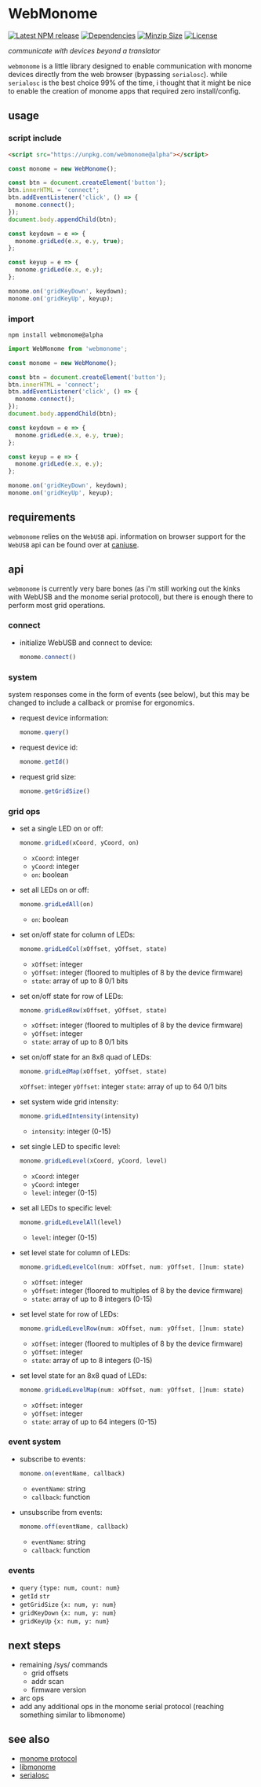 # WebMonome

[![Latest NPM release][npm-badge]][npm-badge-url]
[![Dependencies][deps-badge]][deps-badge-url]
[![Minzip Size][size-badge]][size-badge-url]
[![License][license-badge]][license-badge-url]

*communicate with devices beyond a translator*

`webmonome` is a little library designed to enable communication with monome devices directly from the web browser (bypassing `serialosc`). while `serialosc` is the best choice 99% of the time, i thought that it might be nice to enable the creation of monome apps that required zero install/config.

## usage

### script include

```html
<script src="https://unpkg.com/webmonome@alpha"></script>
```
```js
const monome = new WebMonome();

const btn = document.createElement('button');
btn.innerHTML = 'connect';
btn.addEventListener('click', () => {
  monome.connect();
});
document.body.appendChild(btn);

const keydown = e => {
  monome.gridLed(e.x, e.y, true);
};

const keyup = e => {
  monome.gridLed(e.x, e.y);
};

monome.on('gridKeyDown', keydown);
monome.on('gridKeyUp', keyup);
```

### import

`npm install webmonome@alpha`

```javascript
import WebMonome from 'webmonome';

const monome = new WebMonome();

const btn = document.createElement('button');
btn.innerHTML = 'connect';
btn.addEventListener('click', () => {
  monome.connect();
});
document.body.appendChild(btn);

const keydown = e => {
  monome.gridLed(e.x, e.y, true);
};

const keyup = e => {
  monome.gridLed(e.x, e.y);
};

monome.on('gridKeyDown', keydown);
monome.on('gridKeyUp', keyup);
```

## requirements

`webmonome` relies on the `WebUSB` api. information on browser support for the `WebUSB` api can be found over at [caniuse](https://caniuse.com/#feat=webusb).

## api

`webmonome` is currently very bare bones (as i'm still working out the kinks with WebUSB and the monome serial protocol), but there is enough there to perform most grid operations.

### connect

- initialize WebUSB and connect to device:

  ```javascript
  monome.connect()
  ```

### system

system responses come in the form of events (see below), but this may be changed to include a callback or promise for ergonomics.

- request device information:

  ```javascript
  monome.query()
  ```

- request device id:

  ```javascript
  monome.getId()
  ```

- request grid size:

  ```javascript
  monome.getGridSize()
  ```

### grid ops

- set a single LED on or off:

  ```javascript
  monome.gridLed(xCoord, yCoord, on)
  ```
  - `xCoord`: integer
  - `yCoord`: integer
  - `on`: boolean


- set all LEDs on or off:

  ```javascript
  monome.gridLedAll(on)
  ```
  - `on`: boolean


- set on/off state for column of LEDs:

  ```javascript
  monome.gridLedCol(xOffset, yOffset, state)
  ```
  - `xOffset`: integer
  - `yOffset`: integer (floored to multiples of 8 by the device firmware)
  - `state`: array of up to 8 0/1 bits


- set on/off state for row of LEDs:

  ```javascript
  monome.gridLedRow(xOffset, yOffset, state)
  ```
  - `xOffset`: integer (floored to multiples of 8 by the device firmware)
  - `yOffset`: integer
  - `state`: array of up to 8 0/1 bits


- set on/off state for an 8x8 quad of LEDs:

  ```javascript
  monome.gridLedMap(xOffset, yOffset, state)
  ```
  `xOffset`: integer
  `yOffset`: integer
  `state`: array of up to 64 0/1 bits

- set system wide grid intensity:

  ```javascript
  monome.gridLedIntensity(intensity)
  ```
  - `intensity`: integer (0-15)


- set single LED to specific level:

  ```javascript
  monome.gridLedLevel(xCoord, yCoord, level)
  ```
  - `xCoord`: integer
  - `yCoord`: integer
  - `level`: integer (0-15)


- set all LEDs to specific level:

  ```javascript
  monome.gridLedLevelAll(level)
  ```
  - `level`: integer (0-15)


- set level state for column of LEDs:

  ```javascript
  monome.gridLedLevelCol(num: xOffset, num: yOffset, []num: state)
  ```
  - `xOffset`: integer
  - `yOffset`: integer (floored to multiples of 8 by the device firmware)
  - `state`: array of up to 8 integers (0-15)


- set level state for row of LEDs:

  ```javascript
  monome.gridLedLevelRow(num: xOffset, num: yOffset, []num: state)
  ```
  - `xOffset`: integer (floored to multiples of 8 by the device firmware)
  - `yOffset`: integer
  - `state`: array of up to 8 integers (0-15)


- set level state for an 8x8 quad of LEDs:

  ```javascript
  monome.gridLedLevelMap(num: xOffset, num: yOffset, []num: state)
  ```
  - `xOffset`: integer
  - `yOffset`: integer
  - `state`: array of up to 64 integers (0-15)


### event system

- subscribe to events:

  ```javascript
  monome.on(eventName, callback)
  ```
  - `eventName`: string
  - `callback`: function


- unsubscribe from events:

  ```javascript
  monome.off(eventName, callback)
  ```
  - `eventName`: string
  - `callback`: function

### events

  - `query` `{type: num, count: num}`
  - `getId` `str`
  - `getGridSize` `{x: num, y: num}`
  - `gridKeyDown` `{x: num, y: num}`
  - `gridKeyUp` `{x: num, y: num}`


## next steps

* remaining /sys/ commands
  - grid offsets
  - addr scan
  - firmware version
* arc ops
* add any additional ops in the monome serial protocol (reaching something similar to libmonome)

## see also
* [monome protocol](https://monome.org/docs/serialosc/serial.txt)
* [libmonome](https://github.com/monome/libmonome)
* [serialosc](https://github.com/monome/serialosc)

[npm-badge]: https://img.shields.io/npm/v/webmonome/alpha
[npm-badge-url]: https://www.npmjs.com/package/webmonome/v/alpha
[deps-badge]: https://img.shields.io/david/halvves/webmonome
[deps-badge-url]: https://david-dm.org/halvves/webmonome
[size-badge]: https://img.shields.io/bundlephobia/minzip/webmonome/0.0.1-alpha.2
[size-badge-url]: https://bundlephobia.com/result?p=webmonome@0.0.1-alpha.2
[license-badge]: https://img.shields.io/github/license/halvves/webmonome
[license-badge-url]: ./LICENSE

